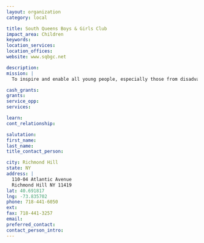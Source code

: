 ```yaml
---
layout: organization
category: local

title: South Queens Boys & Girls Club
impact_area: Children
keywords: 
location_services: 
location_offices: 
website: www.sqbgc.net

description: 
mission: |
  To inspire and enable all young people, especially those from disadvantaged circumstances, to realize their full potential as productive, responsible and caring citizens. 

cash_grants: 
grants: 
service_opp: 
services: 

learn: 
cont_relationship: 

salutation: 
first_name: 
last_name: 
title_contact_person: 

city: Richmond Hill
state: NY
address: |
  110-04 Atlantic Avenue  
  Richmond Hill NY 11419
lat: 40.691817
lng: -73.835702
phone: 718-441-6050
ext: 
fax: 718-441-3257
email: 
preferred_contact: 
contact_person_intro: 
---
```

